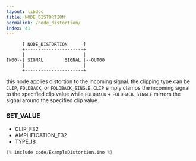 ```yaml
---
layout: libdoc
title: NODE_DISTORTION
permalink: /node_distortion/
index: 41
---
```


          [ NODE_DISTORTION      ]       
          +----------------------+       
          |                      |       
    IN00--| SIGNAL        SIGNAL |--OUT00
          |                      |       
          +----------------------+       

this node applies distortion to the incoming signal. the clipping type can be `CLIP`, `FOLDBACK`, or `FOLDBACK_SINGLE`. `CLIP` simply clamps the incoming signal to the specified clip value while `FOLDBACK` + `FOLDBACK_SINGLE` mirrors the signal around the specified clip value.

### SET_VALUE

- CLIP_F32
- AMPLIFICATION_F32
- TYPE_I8


```c
{% include code/ExampleDistortion.ino %}
```


